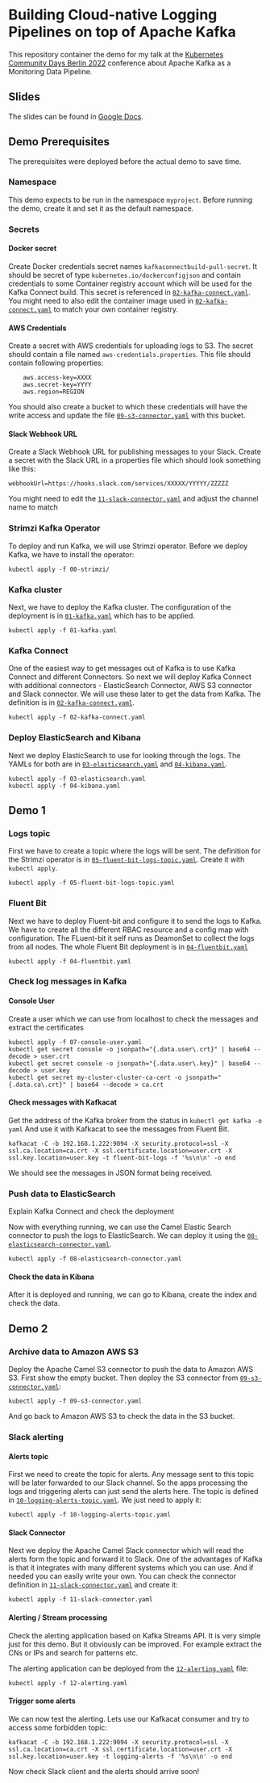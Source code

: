 # Building Cloud-native Logging Pipelines on top of Apache Kafka

This repository container the demo for my talk at the [Kubernetes Community Days Berlin 2022](https://community.cncf.io/events/details/cncf-kcd-berlin-presents-kubernetes-community-days-berlin-2022-1/) conference about Apache Kafka as a Monitoring Data Pipeline.

## Slides

The slides can be found in [Google Docs](https://docs.google.com/presentation/d/1sHgFBJyrM0Q3WMDEqNyQy2xSXgONgapFPazUgo2RWmY/edit?usp=sharing).

## Demo Prerequisites

The prerequisites were deployed before the actual demo to save time.

### Namespace

This demo expects to be run in the namespace `myproject`.
Before running the demo, create it and set it as the default namespace.

### Secrets

#### Docker secret

Create Docker credentials secret names `kafkaconnectbuild-pull-secret`.
It should be secret of type `kubernetes.io/dockerconfigjson` and contain credentials to some Container registry account which will be used for the Kafka Connect build.
This secret is referenced in [`02-kafka-connect.yaml`](./02-kafka-connect.yaml).
You might need to also edit the container image used in [`02-kafka-connect.yaml`](./02-kafka-connect.yaml) to match your own container registry.

#### AWS Credentials

Create a secret with AWS credentials for uploading logs to S3.
The secret should contain a file named `aws-credentials.properties`.
This file should contain following properties:

```properties
    aws.access-key=XXXX
    aws.secret-key=YYYY
    aws.region=REGION
```

You should also create a bucket to which these credentials will have the write access and update the file [`09-s3-connector.yaml`](./09-s3-connector.yaml) with this bucket.

#### Slack Webhook URL

Create a Slack Webhook URL for publishing messages to your Slack.
Create a secret with the Slack URL in a properties file which should look something like this:

```properties
webhookUrl=https://hooks.slack.com/services/XXXXX/YYYYY/ZZZZZ
```

You might need to edit the [`11-slack-connector.yaml`](./11-slack-connector.yaml) and adjust the channel name to match 

### Strimzi Kafka Operator

To deploy and run Kafka, we will use Strimzi operator.
Before we deploy Kafka, we have to install the operator:

```
kubectl apply -f 00-strimzi/
```

### Kafka cluster

Next, we have to deploy the Kafka cluster.
The configuration of the deployment is in [`01-kafka.yaml`](./01-kafka.yaml) which has to be applied.

```
kubectl apply -f 01-kafka.yaml
```

### Kafka Connect

One of the easiest way to get messages out of Kafka is to use Kafka Connect and different Connectors.
So next we will deploy Kafka Connect with additional connectors - ElasticSearch Connector, AWS S3 connector and Slack connector.
We will use these later to get the data from Kafka.
The definition is in [`02-kafka-connect.yaml`](./02-kafka-connect.yaml).

```
kubectl apply -f 02-kafka-connect.yaml
```

### Deploy ElasticSearch and Kibana

Next we deploy ElasticSearch to use for looking through the logs.
The YAMLs for both are in [`03-elasticsearch.yaml`](./03-elasticsearch.yaml) and [`04-kibana.yaml`](./04-kibana.yaml).

```
kubectl apply -f 03-elasticsearch.yaml
kubectl apply -f 04-kibana.yaml
```

## Demo 1

### Logs topic

First we have to create a topic where the logs will be sent.
The definition for the Strimzi operator is in [`05-fluent-bit-logs-topic.yaml`](./05-fluent-bit-logs-topic.yaml).
Create it with `kubectl apply`.

```
kubectl apply -f 05-fluent-bit-logs-topic.yaml
```

### Fluent Bit

Next we have to deploy Fluent-bit and configure it to send the logs to Kafka.
We have to create all the different RBAC resource and a config map with configuration.
The FLuent-bit it self runs as DeamonSet to collect the logs from all nodes.
The whole Fluent Bit deployment is in [`04-fluentbit.yaml`](./04-fluentbit.yaml)

```
kubectl apply -f 04-fluentbit.yaml
```

### Check log messages in Kafka

#### Console User

Create a user which we can use from localhost to check the messages and extract the certificates

```
kubectl apply -f 07-console-user.yaml
kubectl get secret console -o jsonpath="{.data.user\.crt}" | base64 --decode > user.crt
kubectl get secret console -o jsonpath="{.data.user\.key}" | base64 --decode > user.key
kubectl get secret my-cluster-cluster-ca-cert -o jsonpath="{.data.ca\.crt}" | base64 --decode > ca.crt
```

#### Check messages with Kafkacat

Get the address of the Kafka broker from the status in `kubectl get kafka -o yaml`
And use it with Kafkacat to see the messages from Fluent Bit.

```
kafkacat -C -b 192.168.1.222:9094 -X security.protocol=ssl -X ssl.ca.location=ca.crt -X ssl.certificate.location=user.crt -X ssl.key.location=user.key -t fluent-bit-logs -f '%s\n\n' -o end
```

We should see the messages in JSON format being received.

### Push data to ElasticSearch

Explain Kafka Connect and check the deployment

Now with everything running, we can use the Camel Elastic Search connector to push the logs to ElasticSearch.
We can deploy it using the [`08-elasticsearch-connector.yaml`](./08-elasticsearch-connector.yaml).

```
kubectl apply -f 08-elasticsearch-connector.yaml
```

#### Check the data in Kibana

After it is deployed and running, we can go to Kibana, create the index and check the data.

## Demo 2

### Archive data to Amazon AWS S3

Deploy the Apache Camel S3 connector to push the data to Amazon AWS S3.
First show the empty bucket.
Then deploy the S3 connector from [`09-s3-connector.yaml`](./09-s3-connector.yaml):

```
kubectl apply -f 09-s3-connector.yaml
```

And go back to Amazon AWS S3 to check the data in the S3 bucket.

### Slack alerting

#### Alerts topic

First we need to create the topic for alerts.
Any message sent to this topic will be later forwarded to our Slack channel.
So the apps processing the logs and triggering alerts can just send the alerts here.
The topic is defined in [`10-logging-alerts-topic.yaml`](./10-logging-alerts-topic.yaml).
We just need to apply it:

```
kubectl apply -f 10-logging-alerts-topic.yaml
```

#### Slack Connector

Next we deploy the Apache Camel Slack connector which will read the alerts form the topic and forward it to Slack.
One of the advantages of Kafka is that it integrates with many different systems which you can use.
And if needed you can easily write your own.
You can check the connector definition in [`11-slack-connector.yaml`](./11-slack-connector.yaml) and create it:

```
kubectl apply -f 11-slack-connector.yaml
```

#### Alerting / Stream processing

Check the alerting application based on Kafka Streams API.
It is very simple just for this demo.
But it obviously can be improved. 
For example extract the CNs or IPs and search for patterns etc.

The alerting application can be deployed from the [`12-alerting.yaml`](./12-alerting.yaml) file:

```
kubectl apply -f 12-alerting.yaml
```

#### Trigger some alerts

We can now test the alerting.
Lets use our Kafkacat consumer and try to access some forbidden topic:

```
kafkacat -C -b 192.168.1.222:9094 -X security.protocol=ssl -X ssl.ca.location=ca.crt -X ssl.certificate.location=user.crt -X ssl.key.location=user.key -t logging-alerts -f '%s\n\n' -o end
```

Now check Slack client and the alerts should arrive soon!
